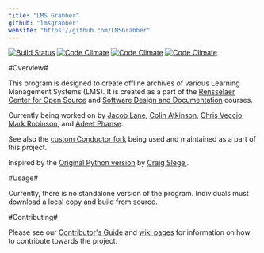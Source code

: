 ```yaml
---
title: "LMS Grabber"
github: "lmsgrabber"
website: "https://github.com/LMSGrabber"
---
```


[![Build Status](https://img.shields.io/travis/LMSGrabber/LMSGrabber/master.svg)](https://travis-ci.org/LMSGrabber/LMSGrabber)
[![Code Climate](https://img.shields.io/codeclimate/coverage/github/LMSGrabber/LMSGrabber.svg)](https://codeclimate.com/github/LMSGrabber/LMSGrabber)
[![Code Climate](https://img.shields.io/codeclimate/github/LMSGrabber/LMSGrabber.svg)](https://codeclimate.com/github/LMSGrabber/LMSGrabber)
[![Code Climate](https://img.shields.io/codeclimate/issues/github/LMSGrabber/LMSGrabber.svg)](https://codeclimate.com/github/LMSGrabber/LMSGrabber)

#Overview#

This program is designed to create offline archives of various Learning Management Systems (LMS). It is created as a part of the [Rensselaer Center for Open Source](https://rcos.io/projects/lmsgrabber/lmsgrabber/profile) and [Software Design and Documentation](https://sites.google.com/site/rpisdd/) courses.


Currently being worked on by [Jacob Lane](https://github.com/Jacob-Lane), [Colin Atkinson](https://github.com/colatkinson), [Chris Veccio](https://github.com/ChrisVech), [Mark Robinson](https://github.com/robinm8), and [Adeet Phanse](https://github.com/phansa).


See also the [custom Conductor fork](https://rcos.io/projects/lmsgrabber/conductor/profile) being used and maintained as a part of this project.

Inspired by the [Original Python version](https://github.com/slegec/LMS_Grabber) by [Craig Slegel](https://github.com/slegec).

#Usage#

Currently, there is no standalone version of the program. Individuals must download a local copy and build from source.

#Contributing#

Please see our [Contributor's Guide](https://github.com/LMSGrabber/LMSGrabber/wiki/Contributing) and [wiki pages](https://github.com/LMSGrabber/LMSGrabber/wiki) for information on how to contribute towards the project.
